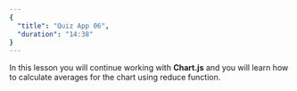 ```yaml
---
{
  "title": "Quiz App 06",
  "duration": "14:38"
}
---
```

In this lesson you will continue working with **Chart.js** and you will learn how to calculate averages for the chart using reduce function.
